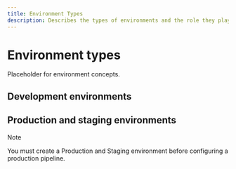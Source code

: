 ```yaml
---
title: Environment Types
description: Describes the types of environments and the role they play during the development process.
---
```

# Environment types

Placeholder for environment concepts.

## Development environments

## Production and staging environments

>[!NOTE]
>
>You must create a Production and Staging environment before configuring a production pipeline.
